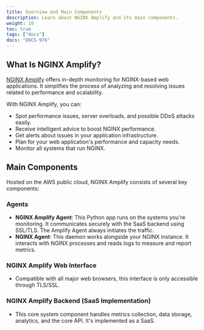 ```yaml
---
title: Overview and Main Components
description: Learn about NGINX Amplify and its main components.
weight: 10
toc: true
tags: ["docs"]
docs: "DOCS-976"
---
```


## What Is NGINX Amplify?

[NGINX Amplify](https://amplify.nginx.com/signup/) offers in-depth monitoring for NGINX-based web applications. It simplifies the process of analyzing and resolving issues related to performance and scalability.

With NGINX Amplify, you can:

- Spot performance issues, server overloads, and possible DDoS attacks easily.
- Receive intelligent advice to boost NGINX performance.
- Get alerts about issues in your application infrastructure.
- Plan for your web application's performance and capacity needs.
- Monitor all systems that run NGINX.

## Main Components

Hosted on the AWS public cloud, NGINX Amplify consists of several key components:

### Agents

- **NGINX Amplify Agent**: This Python app runs on the systems you're monitoring. It communicates securely with the SaaS backend using SSL/TLS. The Amplify Agent always initiates the traffic.
- **NGINX Agent**: This daemon works alongside your NGINX instance. It interacts with NGINX processes and reads logs to measure and report metrics.

### NGINX Amplify Web Interface

- Compatible with all major web browsers, this interface is only accessible through TLS/SSL.

### NGINX Amplify Backend (SaaS Implementation)

- This core system component handles metrics collection, data storage, analytics, and the core API. It's implemented as a SaaS.
